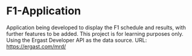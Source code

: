 # F1-Application
Application being developed to display the F1 schedule and results, with further features to be added. This project is for learning purposes only. 
Using the Ergast Developer API as the data source. URL: https://ergast.com/mrd/
